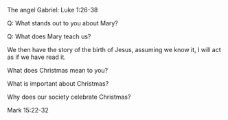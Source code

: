 The angel Gabriel: Luke 1:26-38

Q: What stands out to you about Mary?

Q: What does Mary teach us?

We then have the story of the birth of Jesus, assuming we know it, I will act as if we have read it.

What does Christmas mean to you?

What is important about Christmas?

Why does our society celebrate Christmas?

Mark 15:22-32